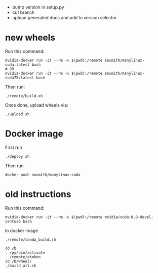 - bump version in setup.py
- cut branch
- upload generated docs and add to version selector


# new wheels

Run this command:

```
nvidia-docker run -it --rm -v $(pwd):/remote soumith/manylinux-cuda:latest bash
# OR
nvidia-docker run -it --rm -v $(pwd):/remote soumith/manylinux-cuda75:latest bash
```

Then run:

```
./remote/build.sh
```

Once done, upload wheels via:

```
./upload.sh
```







# Docker image

First run

```
./deploy.sh
```

Then run

```
docker push soumith/manylinux-cuda
```




# old instructions
Run this command:

```
nvidia-docker run -it --rm -v $(pwd):/remote nvidia/cuda:8.0-devel-centos6 bash
```

In docker image

```
./remote/conda_build.sh

cd /b
. /py/bin/activate
. /remote/atoken
cd /b/wheel/
./build_all.sh
```
